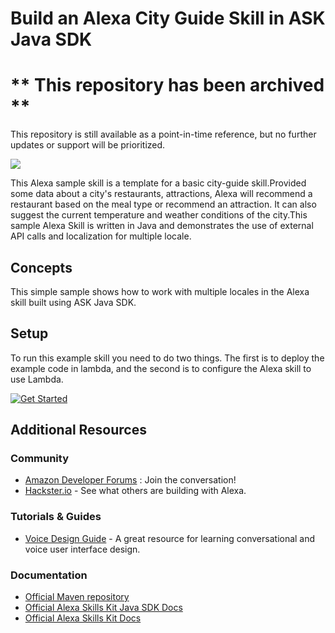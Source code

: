 Build an Alexa City Guide Skill in ASK Java SDK
===============================================

# ** This repository has been archived **
This repository is still available as a point-in-time reference, but no further updates or support will be prioritized.

<img src="https://m.media-amazon.com/images/G/01/mobile-apps/dex/alexa/alexa-skills-kit/tutorials/quiz-game/header._TTH_.png" />

This Alexa sample skill is a template for a basic city-guide skill.Provided some data about a city's restaurants, attractions, Alexa will recommend a restaurant based on the meal type or recommend an attraction.
It can also suggest the current temperature and weather conditions of the city.This sample Alexa Skill is written in Java and demonstrates the use of external API calls and localization for multiple locale.


Concepts
--------

This simple sample shows how to work with multiple locales in the Alexa
skill built using ASK Java SDK.

Setup
-----

To run this example skill you need to do two things. The first is to
deploy the example code in lambda, and the second is to configure the
Alexa skill to use Lambda.

[![Get Started](https://camo.githubusercontent.com/db9b9ce26327ad3bac57ec4daf0961a382d75790/68747470733a2f2f6d2e6d656469612d616d617a6f6e2e636f6d2f696d616765732f472f30312f6d6f62696c652d617070732f6465782f616c6578612f616c6578612d736b696c6c732d6b69742f7475746f7269616c732f67656e6572616c2f627574746f6e732f627574746f6e5f6765745f737461727465642e5f5454485f2e706e67)](./instructions/1-voice-user-interface.md)

Additional Resources
--------------------

### Community

-  [Amazon Developer Forums](https://forums.developer.amazon.com/spaces/165/index.html) : Join the conversation!
-  [Hackster.io](https://www.hackster.io/amazon-alexa) - See what others are building with Alexa.

### Tutorials & Guides

-  [Voice Design Guide](https://developer.amazon.com/designing-for-voice/) -
   A great resource for learning conversational and voice user interface design.

### Documentation

-  [Official Maven repository](https://mvnrepository.com/artifact/com.amazon.alexa/ask-sdk)
-  [Official Alexa Skills Kit Java SDK Docs](https://alexa-skills-kit-sdk-for-java.readthedocs.io/en/latest/index.html)
-  [Official Alexa Skills Kit Docs](https://developer.amazon.com/docs/ask-overviews/build-skills-with-the-alexa-skills-kit.html)

